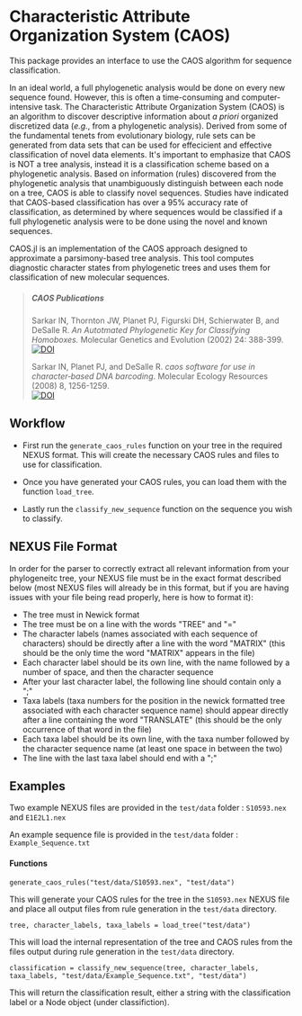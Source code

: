 # Characteristic Attribute Organization System (CAOS)

This package provides an interface to use the CAOS algorithm for sequence classification.

In an ideal world, a full phylogenetic analysis would be done on every new sequence found. However, this is often a time-consuming and computer-intensive task. The Characteristic Attribute Organization System (CAOS) is an algorithm to discover descriptive information about *a priori* organized discretized data (*e.g.*, from a phylogenetic analysis). Derived from some of the fundamental tenets from evolutionary biology, rule sets can be generated from data sets that can be used for effecicient and effective classification of novel data elements. It's important to emphasize that CAOS is NOT a tree analysis, instead it is a classification scheme based on a phylogenetic analysis. Based on information (rules) discovered from the phylogenetic analysis that unambiguously distinguish between each node on a tree, CAOS is able to classify novel sequences. Studies have indicated that CAOS-based classification has over a 95% accuracy rate of classification, as determined by where sequences would be classified if a full phylogenetic analysis were to be done using the novel and known sequences.

CAOS.jl is an implementation of the CAOS approach designed to approximate a parsimony-based tree analysis. This tool computes diagnostic character states from phylogenetic trees and uses them for classification of new molecular sequences.

> ##### CAOS Publications  
> Sarkar IN, Thornton JW, Planet PJ, Figurski DH, Schierwater B, and DeSalle R. *An Autotmated Phylogenetic Key for Classifying Homoboxes.* Molecular Genetics and Evolution (2002) 24: 388-399.   
> [![DOI](https://img.shields.io/badge/DOI-10.1016%2FS1055--7903%2802%2900259--2-purple.svg?style=flat-square)](https://doi.org/10.1016/S1055-7903%2802%2900259-2)  
>
> Sarkar IN, Planet PJ, and DeSalle R. *caos software for use in character‐based DNA barcoding*. Molecular Ecology Resources (2008) 8, 1256-1259.   
> [![DOI](https://img.shields.io/badge/DOI-10.1111%2Fj.1755--0998.2008.02235.x-purple.svg?style=flat-square)](https://doi.org/10.1111/j.1755-0998.2008.02235.x)  


## Workflow

* First run the `generate_caos_rules` function on your tree in the required NEXUS format. This will create the necessary CAOS rules and files to use for classification.

* Once you have generated your CAOS rules, you can load them with the function `load_tree`.

* Lastly run the `classify_new_sequence` function on the sequence you wish to classify.

## NEXUS File Format

In order for the parser to correctly extract all relevant information from your phylogeneitc tree, your NEXUS file must be in the exact format described below (most NEXUS files will already be in this format, but if you are having issues with your file being read properly, here is how to format it):

* The tree must in Newick format
* The tree must be on a line with the words "TREE" and "="
* The character labels (names associated with each sequence of characters) should be directly after a line with the word "MATRIX" (this should be the only time the word "MATRIX" appears in the file)
* Each character label should be its own line, with the name followed by a number of space, and then the character sequence
* After your last character label, the following line should contain only a ";"
* Taxa labels (taxa numbers for the position in the newick formatted tree associated with each character sequence name) should appear directly after a line containing the word "TRANSLATE" (this should be the only occurrence of that word in the file)
* Each taxa label should be its own line, with the taxa number followed by the character sequence name (at least one space in between the two)
* The line with the last taxa label should end with a ";"

## Examples

Two example NEXUS files are provided in the `test/data` folder : `S10593.nex` and `E1E2L1.nex`

An example sequence file is provided in the `test/data` folder : `Example_Sequence.txt`

#### Functions

```
generate_caos_rules("test/data/S10593.nex", "test/data")
```
This will generate your CAOS rules for the tree in the `S10593.nex` NEXUS file and place all output files from rule generation in the `test/data` directory.

```
tree, character_labels, taxa_labels = load_tree("test/data")
```
This will load the internal representation of the tree and CAOS rules from the files output during rule generation in the `test/data` directory.

```
classification = classify_new_sequence(tree, character_labels, taxa_labels, "test/data/Example_Sequence.txt", "test/data")
```
This will return the classification result, either a string with the classification label or a Node object (under classifiction).
